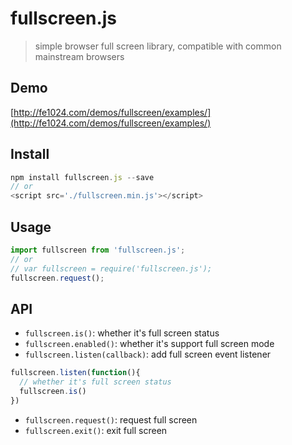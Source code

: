 # fullscreen.js

> simple browser full screen library, compatible with common mainstream browsers

## Demo
[http://fe1024.com/demos/fullscreen/examples/](http://fe1024.com/demos/fullscreen/examples/)

## Install

```js
npm install fullscreen.js --save
// or
<script src='./fullscreen.min.js'></script>
```

## Usage

```js
import fullscreen from 'fullscreen.js';
// or 
// var fullscreen = require('fullscreen.js');
fullscreen.request();
```

## API
- `fullscreen.is()`: whether it's full screen status
- `fullscreen.enabled()`: whether it's support full screen mode
- `fullscreen.listen(callback)`: add full screen event listener
```js
fullscreen.listen(function(){
  // whether it's full screen status
  fullscreen.is()
})
```
- `fullscreen.request()`: request full screen
- `fullscreen.exit()`: exit full screen
